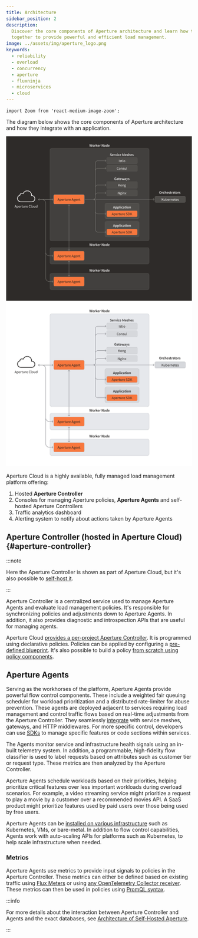 ```yaml
---
title: Architecture
sidebar_position: 2
description:
  Discover the core components of Aperture architecture and learn how they work
  together to provide powerful and efficient load management.
image: ../assets/img/aperture_logo.png
keywords:
  - reliability
  - overload
  - concurrency
  - aperture
  - fluxninja
  - microservices
  - cloud
---
```


```mdx-code-block
import Zoom from 'react-medium-image-zoom';
```

The diagram below shows the core components of Aperture architecture and how
they integrate with an application.

![Aperture Architecture (dark)](../assets/img/aperture-architecture-dark.svg#gh-dark-mode-only)
![Aperture Architecture (light)](../assets/img/aperture-architecture-light.svg#gh-light-mode-only)

Aperture Cloud is a highly available, fully managed load management platform
offering:

1. Hosted **Aperture Controller**
2. Consoles for managing Aperture policies, **Aperture Agents** and self-hosted
   Aperture Controllers
3. Traffic analytics dashboard
4. Alerting system to notify about actions taken by Aperture Agents

## Aperture Controller (hosted in Aperture Cloud) {#aperture-controller}

:::note

Here the Aperture Controller is shown as part of Aperture Cloud, but it's also
possible to [self-host it][self-hosting].

:::

Aperture Controller is a centralized service used to manage Aperture Agents and
evaluate load management policies. It's responsible for synchronizing policies
and adjustments down to Aperture Agents. In addition, it also provides
diagnostic and introspection APIs that are useful for managing agents.

Aperture Cloud [provides a per-project Aperture
Controller][aperture-cloud-controller]. It is programmed using declarative
policies. Policies can be applied by configuring a [pre-defined
blueprint][guides]. It's also possible to build a policy [from scratch using
policy components][policy].

## Aperture Agents

Serving as the workhorses of the platform, Aperture Agents provide powerful flow
control components. These include a weighted fair queuing scheduler for workload
prioritization and a distributed rate-limiter for abuse prevention. These agents
are deployed adjacent to services requiring load management and control traffic
flows based on real-time adjustments from the Aperture Controller. They
seamlessly [integrate][integrations] with service meshes, gateways, and HTTP
middlewares. For more specific control, developers can use [SDKs][sdks] to
manage specific features or code sections within services.

The Agents monitor service and infrastructure health signals using an in-built
telemetry system. In addition, a programmable, high-fidelity flow classifier is
used to label requests based on attributes such as customer tier or request
type. These metrics are then analyzed by the Aperture Controller.

Aperture Agents schedule workloads based on their priorities, helping prioritize
critical features over less important workloads during overload scenarios. For
example, a video streaming service might prioritize a request to play a movie by
a customer over a recommended movies API. A SaaS product might prioritize
features used by paid users over those being used by free users.

Aperture Agents can be [installed on various infrastructure][install-agents]
such as Kubernetes, VMs, or bare-metal. In addition to flow control
capabilities, Agents work with auto-scaling APIs for platforms such as
Kubernetes, to help scale infrastructure when needed.

### Metrics

Aperture Agents use metrics to provide input signals to policies in the Aperture
Controller. These metrics can either be defined based on existing traffic using
[Flux Meters](/concepts/flux-meter.md) or using [any OpenTelemetry Collector
receiver][metrics]. These metrics can then be used in policies using [PromQL
syntax][promql-syntax].

:::info

For more details about the interaction between Aperture Controller and Agents
and the exact databases, see [Architecture of Self-Hosted
Aperture][architecture-self-hosted].

:::

[aperture-cloud-controller]: /reference/fluxninja.md#cloud-controller
[architecture-self-hosted]: /get-started/self-hosting/architecture.md
[guides]: /guides/guides.md
[policy]: /concepts/advanced/policy.md
[integrations]: /integrations/integrations.md
[sdks]: /integrations/sdk/sdk.md
[metrics]: /integrations/metrics/metrics.md
[install-agents]: /get-started/installation/agent/agent.md
[self-hosting]: /get-started/self-hosting/self-hosting.md
[promql-syntax]: https://prometheus.io/docs/prometheus/latest/querying/basics/
